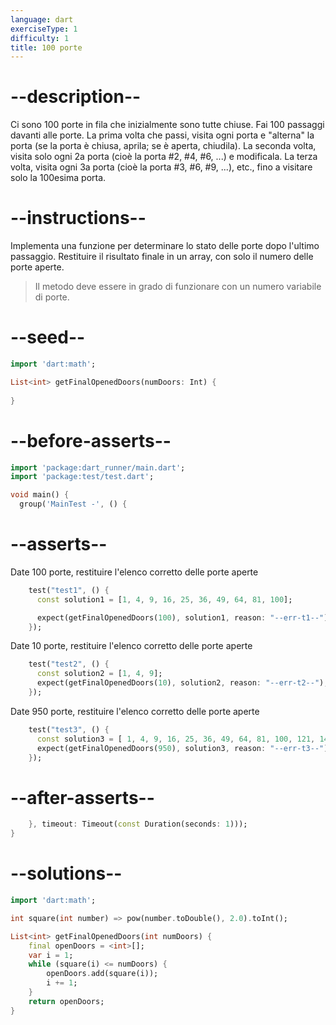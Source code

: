 ```yaml
---
language: dart
exerciseType: 1
difficulty: 1
title: 100 porte
---
```


# --description--

Ci sono 100 porte in fila che inizialmente sono tutte chiuse.
Fai 100 passaggi davanti alle porte.
La prima volta che passi, visita ogni porta e "alterna" la porta (se la porta è chiusa, aprila; se è aperta, chiudila).
La seconda volta, visita solo ogni 2a porta (cioè la porta #2, #4, #6, ...) e modificala.
La terza volta, visita ogni 3a porta (cioè la porta #3, #6, #9, ...), etc., fino a visitare solo la 100esima porta.

# --instructions--

Implementa una funzione per determinare lo stato delle porte dopo l'ultimo passaggio.
Restituire il risultato finale in un array, con solo il numero delle porte aperte.
> Il metodo deve essere in grado di funzionare con un numero variabile di porte.

# --seed--

```dart
import 'dart:math';

List<int> getFinalOpenedDoors(numDoors: Int) {
    
}
```

# --before-asserts--

```dart
import 'package:dart_runner/main.dart';
import 'package:test/test.dart';

void main() {
  group('MainTest -', () {
```

# --asserts--

Date 100 porte, restituire l'elenco corretto delle porte aperte

```dart
    test("test1", () {
      const solution1 = [1, 4, 9, 16, 25, 36, 49, 64, 81, 100];

      expect(getFinalOpenedDoors(100), solution1, reason: "--err-t1--");
    });
```

Date 10 porte, restituire l'elenco corretto delle porte aperte

```dart
    test("test2", () {
      const solution2 = [1, 4, 9];
      expect(getFinalOpenedDoors(10), solution2, reason: "--err-t2--");
    });
```

Date 950 porte, restituire l'elenco corretto delle porte aperte

```dart
    test("test3", () {
      const solution3 = [ 1, 4, 9, 16, 25, 36, 49, 64, 81, 100, 121, 144, 169, 196, 225, 256, 289, 324, 361, 400, 441, 484, 529, 576, 625, 676, 729, 784, 841, 900];
      expect(getFinalOpenedDoors(950), solution3, reason: "--err-t3--");
    });
```

# --after-asserts--

```dart
    }, timeout: Timeout(const Duration(seconds: 1)));
}
```

# --solutions--

```dart
import 'dart:math';

int square(int number) => pow(number.toDouble(), 2.0).toInt();

List<int> getFinalOpenedDoors(int numDoors) {
    final openDoors = <int>[];
    var i = 1;
    while (square(i) <= numDoors) {
        openDoors.add(square(i));
        i += 1;
    }
    return openDoors;
}
```

